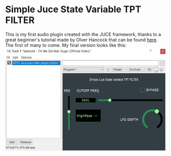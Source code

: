 # Simple Juce State Variable TPT FILTER

This is my first audio plugin created with the JUCE framework, thanks to a great beginner's tutorial made by Olver Hancock 
that can be found [here](https://jucestepbystep.wordpress.com/). The first of many to come.
My final version looks like this:
![alt text][pluginGui]

[pluginGui]: https://github.com/JeanNSHUTI/First-JUCE-StateVariableTPTFilter-plugin/blob/master/Images/plugin-gui.jpg "Basic GUI made with JUCE"
